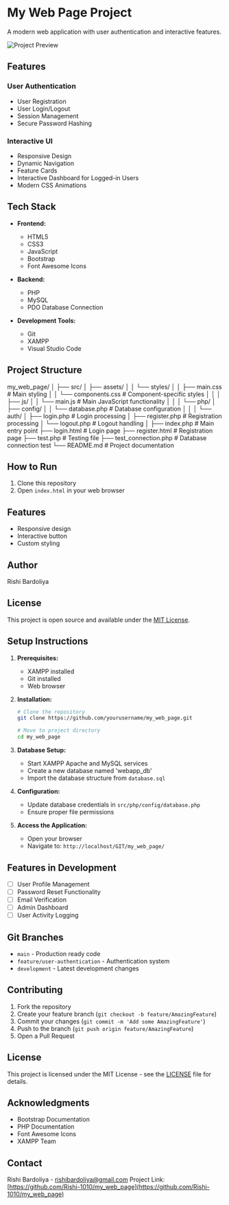 # My Web Page Project

A modern web application with user authentication and interactive features.

![Project Preview](preview.png)

## Features

### User Authentication
- User Registration
- User Login/Logout
- Session Management
- Secure Password Hashing

### Interactive UI
- Responsive Design
- Dynamic Navigation
- Feature Cards
- Interactive Dashboard for Logged-in Users
- Modern CSS Animations

## Tech Stack

- **Frontend:**
  - HTML5
  - CSS3
  - JavaScript
  - Bootstrap
  - Font Awesome Icons

- **Backend:**
  - PHP
  - MySQL
  - PDO Database Connection

- **Development Tools:**
  - Git
  - XAMPP
  - Visual Studio Code

## Project Structure


my_web_page/
│
├── src/
│ ├── assets/
│ │ └── styles/
│ │ ├── main.css # Main styling
│ │ └── components.css # Component-specific styles
│ │
│ ├── js/
│ │ └── main.js # Main JavaScript functionality
│ │
│ └── php/
│ ├── config/
│ │ └── database.php # Database configuration
│ │
│ └── auth/
│ ├── login.php # Login processing
│ ├── register.php # Registration processing
│ └── logout.php # Logout handling
│
├── index.php # Main entry point
├── login.html # Login page
├── register.html # Registration page
├── test.php # Testing file
├── test_connection.php # Database connection test
└── README.md # Project documentation



## How to Run

1. Clone this repository
2. Open `index.html` in your web browser

## Features

- Responsive design
- Interactive button
- Custom styling

## Author

Rishi Bardoliya

## License

This project is open source and available under the [MIT License](LICENSE).

## Setup Instructions

1. **Prerequisites:**
   - XAMPP installed
   - Git installed
   - Web browser

2. **Installation:**
   ```bash
   # Clone the repository
   git clone https://github.com/yourusername/my_web_page.git

   # Move to project directory
   cd my_web_page
   ```

3. **Database Setup:**
   - Start XAMPP Apache and MySQL services
   - Create a new database named 'webapp_db'
   - Import the database structure from `database.sql`

4. **Configuration:**
   - Update database credentials in `src/php/config/database.php`
   - Ensure proper file permissions

5. **Access the Application:**
   - Open your browser
   - Navigate to: `http://localhost/GIT/my_web_page/`

## Features in Development

- [ ] User Profile Management
- [ ] Password Reset Functionality
- [ ] Email Verification
- [ ] Admin Dashboard
- [ ] User Activity Logging

## Git Branches

- `main` - Production ready code
- `feature/user-authentication` - Authentication system
- `development` - Latest development changes

## Contributing

1. Fork the repository
2. Create your feature branch (`git checkout -b feature/AmazingFeature`)
3. Commit your changes (`git commit -m 'Add some AmazingFeature'`)
4. Push to the branch (`git push origin feature/AmazingFeature`)
5. Open a Pull Request

## License

This project is licensed under the MIT License - see the [LICENSE](LICENSE) file for details.

## Acknowledgments

- Bootstrap Documentation
- PHP Documentation
- Font Awesome Icons
- XAMPP Team

## Contact

Rishi Bardoliya - rishibardoliya@gmail.com
Project Link: [https://github.com/Rishi-1010/my_web_page](https://github.com/Rishi-1010/my_web_page)